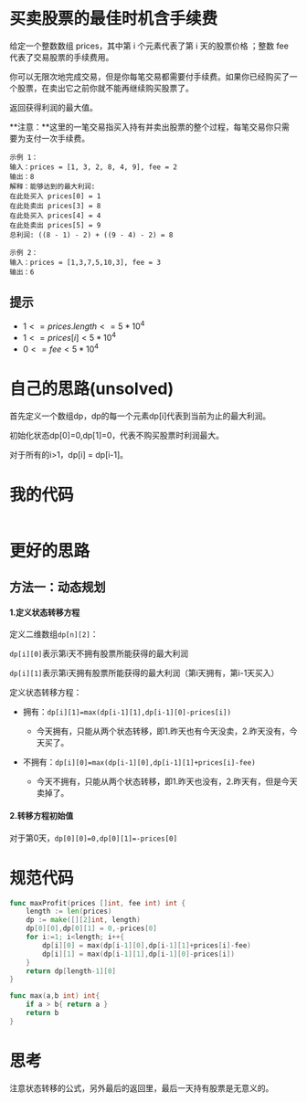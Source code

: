 # 买卖股票的最佳时机含手续费

给定一个整数数组 prices，其中第 i 个元素代表了第 i 天的股票价格 ；整数 fee 代表了交易股票的手续费用。

你可以无限次地完成交易，但是你每笔交易都需要付手续费。如果你已经购买了一个股票，在卖出它之前你就不能再继续购买股票了。

返回获得利润的最大值。

**注意：**这里的一笔交易指买入持有并卖出股票的整个过程，每笔交易你只需要为支付一次手续费。

```
示例 1：
输入：prices = [1, 3, 2, 8, 4, 9], fee = 2
输出：8
解释：能够达到的最大利润:  
在此处买入 prices[0] = 1
在此处卖出 prices[3] = 8
在此处买入 prices[4] = 4
在此处卖出 prices[5] = 9
总利润: ((8 - 1) - 2) + ((9 - 4) - 2) = 8

示例 2：
输入：prices = [1,3,7,5,10,3], fee = 3
输出：6
```

## 提示

- $1 <= prices.length <= 5 * 10^4$
- $1 <= prices[i] < 5 * 10^4$
- $0 <= fee < 5 * 10^4$

# 自己的思路(unsolved)

首先定义一个数组dp，dp的每一个元素dp[i]代表到当前为止的最大利润。

初始化状态dp[0]=0,dp[1]=0，代表不购买股票时利润最大。

对于所有的i>1，dp[i] = dp[i-1]。

# 我的代码

```go

```

# 更好的思路

## 方法一：动态规划

#### 1.定义状态转移方程

定义二维数组`dp[n][2]`：

`dp[i][0]`表示第i天不拥有股票所能获得的最大利润

`dp[i][1]`表示第i天拥有股票所能获得的最大利润（第i天拥有，第i-1天买入）

定义状态转移方程：

- 拥有：`dp[i][1]=max(dp[i-1][1],dp[i-1][0]-prices[i])`
  - 今天拥有，只能从两个状态转移，即1.昨天也有今天没卖，2.昨天没有，今天买了。

- 不拥有：`dp[i][0]=max(dp[i-1][0],dp[i-1][1]+prices[i]-fee)`
  - 今天不拥有，只能从两个状态转移，即1.昨天也没有，2.昨天有，但是今天卖掉了。

#### 2.转移方程初始值

对于第0天，`dp[0][0]=0,dp[0][1]=-prices[0]`

# 规范代码

```go
func maxProfit(prices []int, fee int) int {
    length := len(prices)
    dp := make([][2]int, length)
    dp[0][0],dp[0][1] = 0,-prices[0]
    for i:=1; i<length; i++{
        dp[i][0] = max(dp[i-1][0],dp[i-1][1]+prices[i]-fee)
        dp[i][1] = max(dp[i-1][1],dp[i-1][0]-prices[i])
    }
    return dp[length-1][0]
}

func max(a,b int) int{
    if a > b{ return a }
    return b
}
```

# 思考

注意状态转移的公式，另外最后的返回里，最后一天持有股票是无意义的。

